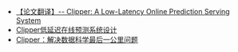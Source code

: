 * [【论文翻译】-- Clipper: A Low-Latency Online Prediction Serving System](https://blog.csdn.net/o0haidee0o/article/details/100925470)
* [Clipper低延迟在线预测系统设计](https://www.dazhuanlan.com/2019/11/13/5dcc2652dde25/?__cf_chl_jschl_tk__=e7dd8d72c149d17cccb9ae8ef1c6c3e6e185e73a-1602673625-0-AWDejKyPTH06zM4ie8vwPvE4lWm1ugzCjwzmcj0Yndj8__RoxYvXD9N4MHR2vz_0287UxXHn4DW8Xs4J7PSjRRrgJEB-pw9xirnYCRECuZe-z1Ok5VzhZX5l4YHbvVsuSk49UDpj57IRKqemPAyk6jHntO_R1Wc-vah6clHIj1Zm9n4wyAxt5V3cjFYBOLi81PHME3f_t5JQ_fRn3Geq6S3InNcRqXCjwWKBPeQ54OgyHyCuUjNoV2DAO2hgNmGpbgEbq7RDKnuBIplqMtLnEB2ZRkS30N0AytVSB3tJi1UH2I5Mx1pAt53m8SEfZy9D9Q)
* [Clipper：解决数据科学最后一公里问题](https://cloud.tencent.com/developer/news/157678)



